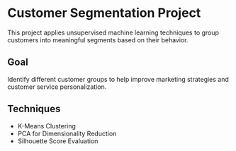 # Customer Segmentation Project

This project applies unsupervised machine learning techniques to group customers into meaningful segments based on their behavior.

## Goal

Identify different customer groups to help improve marketing strategies and customer service personalization.

## Techniques

- K-Means Clustering
- PCA for Dimensionality Reduction
- Silhouette Score Evaluation
